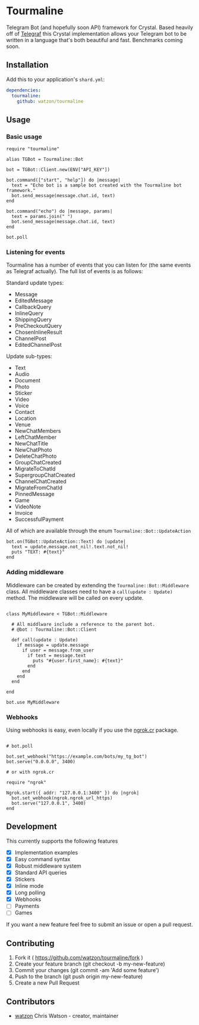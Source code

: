 # Tourmaline

Telegram Bot (and hopefully soon API) framework for Crystal. Based heavily off of [Telegraf](http://telegraf.js.org) this Crystal implementation allows your Telegram bot to be written in a language that's both beautiful and fast. Benchmarks coming soon.

## Installation

Add this to your application's `shard.yml`:

```yaml
dependencies:
  tourmaline:
    github: watzon/tourmaline
```

## Usage

### Basic usage

```crystal
require "tourmaline"

alias TGBot = Tourmaline::Bot

bot = TGBot::Client.new(ENV["API_KEY"])

bot.command(["start", "help"]) do |message|
  text = "Echo bot is a sample bot created with the Tourmaline bot framework."
  bot.send_message(message.chat.id, text)
end

bot.command("echo") do |message, params|
  text = params.join(" ")
  bot.send_message(message.chat.id, text)
end

bot.poll
```

### Listening for events

Tourmaline has a number of events that you can listen for (the same events as Telegraf actually). The full list of events is as follows:

Standard update types:

- Message
- EditedMessage
- CallbackQuery
- InlineQuery
- ShippingQuery
- PreCheckoutQuery
- ChosenInlineResult
- ChannelPost
- EditedChannelPost

Update sub-types:

- Text
- Audio
- Document
- Photo
- Sticker
- Video
- Voice
- Contact
- Location
- Venue
- NewChatMembers
- LeftChatMember
- NewChatTitle
- NewChatPhoto
- DeleteChatPhoto
- GroupChatCreated
- MigrateToChatId
- SupergroupChatCreated
- ChannelChatCreated
- MigrateFromChatId
- PinnedMessage
- Game
- VideoNote
- Invoice
- SuccessfulPayment

All of which are available through the enum `Tourmaline::Bot::UpdateAction`

```crystal
bot.on(TGBot::UpdateAction::Text) do |update|
  text = update.message.not_nil!.text.not_nil!
  puts "TEXT: #{text}"
end
```

### Adding middleware

Middleware can be created by extending the `Tourmaline::Bot::Middleware` class. All middleware classes need to have a `call(update : Update)` method. The middleware will be called on every update.

```crystal

class MyMiddleware < TGBot::Middleware

  # All middlware include a reference to the parent bot.
  # @bot : Tourmaline::Bot::Client

  def call(update : Update)
    if message = update.message
      if user = message.from_user
        if text = message.text
          puts "#{user.first_name}: #{text}"
        end
      end
    end
  end

end

bot.use MyMiddleware
```

### Webhooks

Using webhooks is easy, even locally if you use the [ngrok.cr](https://github.com/watzon/ngrok.cr) package.

```crystal

# bot.poll

bot.set_webhook("https://example.com/bots/my_tg_bot")
bot.serve("0.0.0.0", 3400)

# or with ngrok.cr

require "ngrok"

Ngrok.start({ addr: "127.0.0.1:3400" }) do |ngrok|
  bot.set_webhook(ngrok.ngrok_url_https)
  bot.serve("127.0.0.1", 3400)
end
```

## Development

This currently supports the following features

- [x] Implementation examples
- [x] Easy command syntax
- [x] Robust middleware system
- [x] Standard API queries
- [x] Stickers
- [x] Inline mode
- [x] Long polling
- [x] Webhooks
- [ ] Payments
- [ ] Games

If you want a new feature feel free to submit an issue or open a pull request.

## Contributing

1. Fork it ( https://github.com/watzon/tourmaline/fork )
2. Create your feature branch (git checkout -b my-new-feature)
3. Commit your changes (git commit -am 'Add some feature')
4. Push to the branch (git push origin my-new-feature)
5. Create a new Pull Request

## Contributors

- [watzon](https://github.com/watzon) Chris Watson - creator, maintainer
